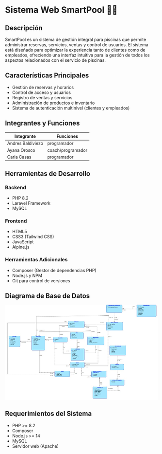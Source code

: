 # Sistema Web SmartPool 🏊‍♂️

## Descripción
SmartPool es un sistema de gestión integral para piscinas que permite administrar reservas, servicios, ventas y control de usuarios. El sistema está diseñado para optimizar la experiencia tanto de clientes como de empleados, ofreciendo una interfaz intuitiva para la gestión de todos los aspectos relacionados con el servicio de piscinas.

## Características Principales
- Gestión de reservas y horarios
- Control de acceso y usuarios
- Registro de ventas y servicios
- Administración de productos e inventario
- Sistema de autenticación multinivel (clientes y empleados)

## Integrantes y Funciones
|         Integrante          |   Funciones           |
|-----------------------------|-----------------------|
|  Andres Baldiviezo          |   programador         |
|      Ayana Orosco           |  coach/programador    |
|         Carla Casas         |     programador       |

## Herramientas de Desarrollo

### Backend
- PHP 8.2
- Laravel Framework
- MySQL

### Frontend
- HTML5
- CSS3 (Tailwind CSS)
- JavaScript
- Alpine.js

### Herramientas Adicionales
- Composer (Gestor de dependencias PHP)
- Node.js y NPM
- Git para control de versiones

## Diagrama de Base de Datos
![Diagrama de Base de Datos](diagramaBase.png)

## Requerimientos del Sistema
- PHP >= 8.2
- Composer
- Node.js >= 14
- MySQL
- Servidor web (Apache)

